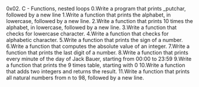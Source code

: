 0x02. C - Functions, nested loops
0.Write a program that prints _putchar, followed by a new line
1.Write a function that prints the alphabet, in lowercase, followed by a new line.
2.Write a function that prints 10 times the alphabet, in lowercase, followed by a new line.
3.Write a function that checks for lowercase character.
4.Write a function that checks for alphabetic character.
5.Write a function that prints the sign of a number.
6.Write a function that computes the absolute value of an integer.
7.Write a function that prints the last digit of a number.
8.Write a function that prints every minute of the day of Jack Bauer, starting from 00:00 to 23:59
9.Write a function that prints the 9 times table, starting with 0
10.Write a function that adds two integers and returns the result.
11.Write a function that prints all natural numbers from n to 98, followed by a new line.
